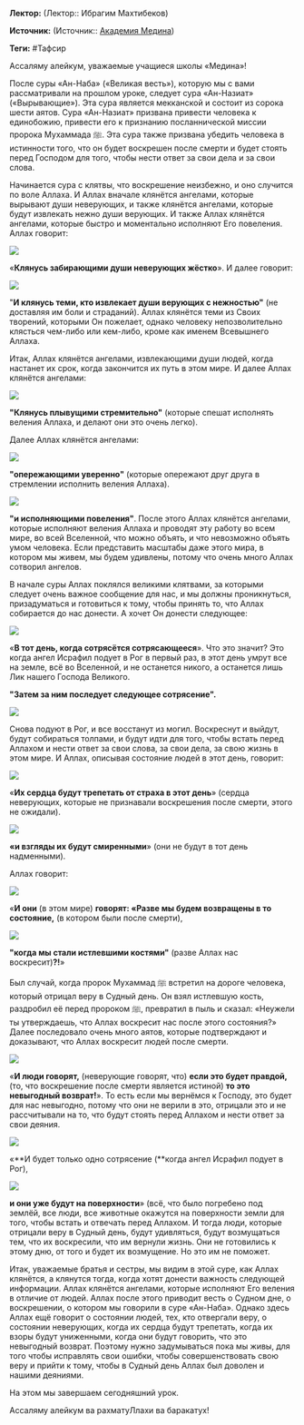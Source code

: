 **Лектор:** (Лектор:: Ибрагим Махтибеков)

**Источник:** (Источник:: [Академия Медина](https://web.medinaschool.org/school/))

**Теги:** #Тафсир

Ассаляму алейкум, уважаемые учащиеся школы «Медина»!


После суры «Ан-Наба» («Великая весть»), которую мы с вами рассматривали на прошлом уроке, следует сура «Ан-Назиат» («Вырывающие»). Эта сура является мекканской и состоит из сорока шести аятов. Сура «Ан-Назиат» призвана привести человека к единобожию, привести его к признанию посланнической миссии пророка Мухаммада ﷺ. Эта сура также призвана убедить человека в истинности того, что он будет воскрешен после смерти и будет стоять перед Господом для того, чтобы нести ответ за свои дела и за свои слова.


Начинается сура с клятвы, что воскрешение неизбежно, и оно случится по воле Аллаха. И Аллах вначале клянётся ангелами, которые вырывают души неверующих, и также клянётся ангелами, которые будут извлекать нежно души верующих. И также Аллах клянётся ангелами, которые быстро и моментально исполняют Его повеления. Аллах говорит:


![](https://medinaschool.org/files/images/2020/04/5ea3f061212b4b8446a3d79cfb332491.png)


«**Клянусь забирающими души неверующих жёстко**». И далее говорит:


![](https://medinaschool.org/files/images/2020/04/04dd64892b5367de761218e48df95899.png)


"**И клянусь теми, кто извлекает души верующих с нежностью"** (не доставляя им боли и страданий). Аллах клянётся теми из Своих творений, которыми Он пожелает, однако человеку непозволительно клясться чем-либо или кем-либо, кроме как именем Всевышнего Аллаха.


Итак, Аллах клянётся ангелами, извлекающими души людей, когда настанет их срок, когда закончится их путь в этом мире. И далее Аллах клянётся ангелами:


![](https://medinaschool.org/files/images/2020/04/85bc4b15086570f8b78ec02a6d591856.png)


**"Клянусь плывущими стремительно"** (которые спешат исполнять веления Аллаха, и делают они это очень легко).


Далее Аллах клянётся ангелами:


![](https://medinaschool.org/files/images/2020/04/0a7aca343df83db2e25ef2b82b2f366f.png)


**"опережающими уверенно"** (которые опережают друг друга в стремлении исполнить веления Аллаха).


![](https://medinaschool.org/files/images/2020/04/2623acff611c74c11bf8e9aba93a533e.png)


**"и исполняющими повеления"**. После этого Аллах клянётся ангелами, которые исполняют веления Аллаха и проводят эту работу во всем мире, во всей Вселенной, что можно объять, и что невозможно объять умом человека. Если представить масштабы даже этого мира, в котором мы живем, мы будем удивлены, потому что очень много Аллах сотворил ангелов.


В начале суры Аллах поклялся великими клятвами, за которыми следует очень важное сообщение для нас, и мы должны проникнуться, призадуматься и готовиться к тому, чтобы принять то, что Аллах собирается до нас донести. А хочет Он донести следующее:


![](https://medinaschool.org/files/images/2020/04/545a1fe21f9581f5afdef1d54eb6d817.png)


«**В тот день, когда сотрясётся сотрясающееся**». Что это значит? Это когда ангел Исрафил подует в Рог в первый раз, в этот день умрут все на земле, всё во Вселенной, и не останется никого, а останется лишь Лик нашего Господа Великого.


**"Затем за ним последует следующее сотрясение".**


![](https://medinaschool.org/files/images/2020/04/8cc3ab7382fadeb02f761e34b5f34c95.png)


Снова подуют в Рог, и все восстанут из могил. Воскреснут и выйдут, будут собираться толпами, и будут идти для того, чтобы встать перед Аллахом и нести ответ за свои слова, за свои дела, за свою жизнь в этом мире. И Аллах, описывая состояние людей в этот день, говорит:


![](https://medinaschool.org/files/images/2020/04/f53658476098f0a088e867de3686bcd6.png)


«**Их сердца будут трепетать от страха в этот день**» (сердца неверующих, которые не признавали воскрешения после смерти, этого не ожидали).


![](https://medinaschool.org/files/images/2020/04/d1d15e9f2bb4941eb09b343d78c26d42.png)


**«и взгляды их будут смиренными**» (они не будут в тот день надменными).


Аллах говорит:


![](https://medinaschool.org/files/images/2020/04/0029fab66e244390978451c1d40fcb48.png)


«**И они** (в этом мире) **говорят: «Разве мы будем возвращены в то состояние,** (в котором были после смерти),


**![](https://medinaschool.org/files/images/2020/04/412e5da1902ecb5b9dc0a9b1594b5399.png)**


**"когда мы стали истлевшими костями"** (разве Аллах нас воскресит)**?!**»


Был случай, когда пророк Мухаммад ﷺ встретил на дороге человека, который отрицал веру в Судный день. Он взял истлевшую кость, раздробил её перед пророком ﷺ, превратил в пыль и сказал: «Неужели ты утверждаешь, что Аллах воскресит нас после этого состояния?» Далее последовало очень много аятов, которые подтверждают и доказывают, что Аллах воскресит людей после смерти.


![](https://medinaschool.org/files/images/2020/04/32438ff04cc2798b72ccbce76ec26c6b.png)


«**И люди говорят,** (неверующие говорят, что) **если это будет правдой,** (то, что воскрешение после смерти является истиной) **то это невыгодный возврат!**». То есть если мы вернёмся к Господу, это будет для нас невыгодно, потому что они не верили в это, отрицали это и не рассчитывали на то, что будут стоять перед Аллахом и нести ответ за свои деяния.


![](https://medinaschool.org/files/images/2020/04/e0c5e4f9c4942454e4f4adec57e8f26c.png)


«**И будет только одно сотрясение (**когда ангел Исрафил подует в Рог),


![](https://medinaschool.org/files/images/2020/04/621cd49fb04c23408baca34a0d1ac2d7.png)


**и они уже будут на поверхности**» (всё, что было погребено под землёй, все люди, все животные окажутся на поверхности земли для того, чтобы встать и отвечать перед Аллахом. И тогда люди, которые отрицали веру в Судный день, будут удивляться, будут возмущаться тем, что их воскресили, что им вернули жизнь. Они не готовились к этому дню, от того и будет их возмущение. Но это им не поможет.


Итак, уважаемые братья и сестры, мы видим в этой суре, как Аллах клянётся, а клянутся тогда, когда хотят донести важность следующей информации. Аллах клянётся ангелами, которые исполняют Его веления в отличие от людей. Аллах после этого приводит весть о Судном дне, о воскрешении, о котором мы говорили в суре «Ан-Наба». Однако здесь Аллах ещё говорит о состоянии людей, тех, кто отвергали веру, о состоянии неверующих, когда их сердца будут трепетать, когда их взоры будут униженными, когда они будут говорить, что это невыгодный возврат. Поэтому нужно задумываться пока мы живы, для того чтобы исправлять свои ошибки, чтобы совершенствовать свою веру и прийти к тому, чтобы в Судный день Аллах был доволен и нашими деяниями.


На этом мы завершаем сегодняшний урок.


Ассаляму алейкум ва рахматуЛлахи ва баракатух!

